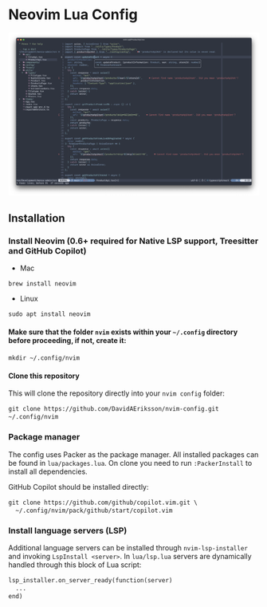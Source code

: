 # Neovim Lua Config

![Config Screenshot](./config_screenshot.png)

## Installation

### Install Neovim (0.6+ required for Native LSP support, Treesitter and GitHub Copilot)

- Mac

```
brew install neovim
```

- Linux

```
sudo apt install neovim
```

#### Make sure that the folder `nvim` exists within your `~/.config` directory before proceeding, if not, create it:

```
mkdir ~/.config/nvim
```

#### Clone this repository

This will clone the repository directly into your `nvim config` folder:

```
git clone https://github.com/DavidAEriksson/nvim-config.git ~/.config/nvim
```

### Package manager

The config uses Packer as the package manager. All installed packages can be found in `lua/packages.lua`. On clone you need to run `:PackerInstall` to install all dependencies.

GitHub Copilot should be installed directly:

```
git clone https://github.com/github/copilot.vim.git \
  ~/.config/nvim/pack/github/start/copilot.vim
```

### Install language servers (LSP)

Additional language servers can be installed through `nvim-lsp-installer` and invoking `LspInstall <server>`. In `lua/lsp.lua` servers are dynamically handled through this block of Lua script:

```
lsp_installer.on_server_ready(function(server)
  ...
end)
```
